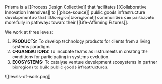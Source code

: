 Prisma is a [[Process Design Collective]] that facilitates [[Collaborative Innovation Intensives]] to [[place-source]] public goods infrastructure development so that [[Bioregion|bioregional]] communities can participate more fully in pathways toward their [[Life-Affirming Futures]].

We work at three levels:

1. **PRODUCTS:** To develop technology products for clients from a living systems paradigm.
1. **ORGANISATIONS:** To incubate teams as instruments in creating the conditions for participating in systems evolution.
1. **ECOSYSTEMS:** To catalyse venture development ecosystems in partner bioregions to build public goods infrastructures.

![[levels-of-work.png]]
